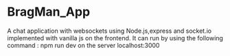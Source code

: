 # BragMan_App

A chat application with websockets using Node.js,express and socket.io implemented with vanilla js on the frontend.
It can run by using the following command : npm run dev on the server localhost:3000
